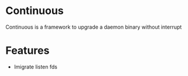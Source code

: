 # Continuous

Continuous is a framework to upgrade a daemon binary without interrupt

# Features
* Imigrate listen fds
